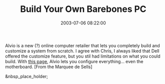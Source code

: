 ﻿---
layout: post
title: "Build Your Own Barebones PC"
comments: false
date: 2003-07-06 08:22:00
categories:
 - Technology
subtext-id: c7b56958-6dc3-4743-b088-8218c5746120
alias: /blog/Build-Your-Own-Barebones-PC.aspx
---


Alvio is a new (?) online computer retailer that lets you completely build and customize a system from scratch. I agree with Chris, I always liked that Dell offered the customize feature, but you stil had limitations on what you could build. With [this page](http://www.alvio.com/smoreinfo.asp?iid=941), Alvio lets you configure everything... even the motherboard. [From the Marquee de Sells]

&nbsp_place_holder;
